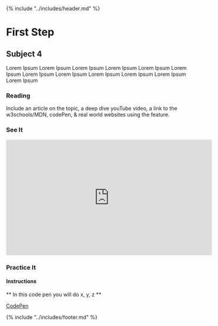 {% include "../includes/header.md" %}

# First Step

## Subject 4
<!-- This is how each subject should be introduced. Give the students structure so they know they can start trusting the process sooner!  -->
Lorem Ipsum Lorem Ipsum Lorem Ipsum Lorem Ipsum Lorem Ipsum Lorem Ipsum
Lorem Ipsum Lorem Ipsum Lorem Ipsum Lorem Ipsum Lorem Ipsum Lorem Ipsum

### Reading 
<!-- Give them our writting of the subject then link to a few articles: Medium, Wikipedia, CSS-Tricks, W3S, MozillaDev, etc... that help give more perspective on the subject  -->
Include an article on the topic, a deep dive youTube video, a link to the w3schools/MDN, codePen, & real world websites using the feature. 

### See It
<!-- Can be a video on youTube as long as it doesn't go to another code school. Eventually all video content should come from ACA. -->
<iframe width="560" height="315" src="https://www.youtube.com/embed/XQu8TTBmGhA" frameborder="0" allow="autoplay; encrypted-media" allowfullscreen></iframe>

### Practice It
<!-- Section for Code Pen -->

#### Instructions
** In this code pen you will do x, y, z **

[CodePen](https://codepen.io/)

{% include "../includes/footer.md" %}
